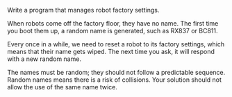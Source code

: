 Write a program that manages robot factory settings.

When robots come off the factory floor, they have no name. The first time you boot them up, a random name is generated, such as RX837 or BC811.

Every once in a while, we need to reset a robot to its factory settings, which means that their name gets wiped. The next time you ask, it will respond with a new random name.

The names must be random; they should not follow a predictable sequence. Random names means there is a risk of collisions. Your solution should not allow the use of the same name twice.